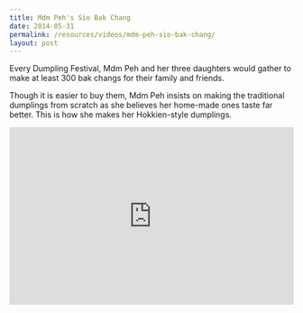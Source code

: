 ```yaml
---
title: Mdm Peh's Sio Bak Chang
date: 2014-05-31
permalink: /resources/videos/mdm-peh-sio-bak-chang/
layout: post
---
```



Every Dumpling Festival, Mdm Peh and her three daughters would gather to make at least 300 bak changs for their family and friends. 

Though it is easier to buy them, Mdm Peh insists on making the traditional dumplings from scratch as she believes her home-made ones taste far better. This is how she makes her Hokkien-style dumplings.

<iframe width="100%" height="315" src="https://www.youtube.com/embed/irTqtsoD_HU" title="YouTube video player" frameborder="0" allow="accelerometer; autoplay; clipboard-write; encrypted-media; gyroscope; picture-in-picture" allowfullscreen></iframe>
